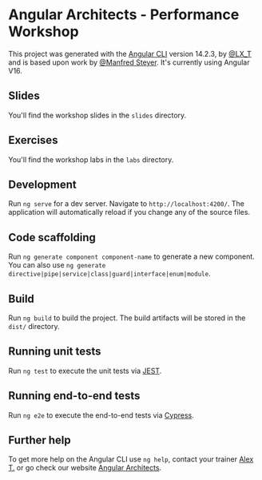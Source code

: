 # Angular Architects - Performance Workshop

This project was generated with the [Angular CLI](https://github.com/angular/angular-cli) version 14.2.3, by [@LX_T](https://twitter.com/LX_T) and is based upon work by [@Manfred Steyer](https://twitter.com/ManfredSteyer). It's currently using Angular V16.

## Slides

You'll find the workshop slides in the `slides` directory. 

## Exercises

You'll find the workshop labs in the `labs` directory.

## Development

Run `ng serve` for a dev server. Navigate to `http://localhost:4200/`. The application will automatically reload if you change any of the source files.

## Code scaffolding

Run `ng generate component component-name` to generate a new component. You can also use `ng generate directive|pipe|service|class|guard|interface|enum|module`.

## Build

Run `ng build` to build the project. The build artifacts will be stored in the `dist/` directory.

## Running unit tests

Run `ng test` to execute the unit tests via [JEST](https://jestjs.io).

## Running end-to-end tests

Run `ng e2e` to execute the end-to-end tests via [Cypress](https://www.cypress.io/).

## Further help

To get more help on the Angular CLI use `ng help`, contact your trainer [Alex T.](https://alex.thalhammer.name) or go check our website [Angular Architects](https://www.angulararchitects.io).
